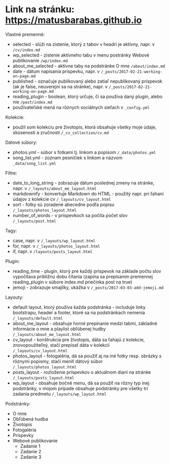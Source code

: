 # Link na stránku: https://matusbarabas.github.io

Vlastné premenné:  
* selected - slúži na zistenie, ktorý z tabov v headri je aktívny, napr. v `/cv/index.md`
* wp_selected - zistenie aktívneho tabu v menu postránky Webové publikovanie `/wp/index.md`
* about_me_selected - aktívne taby na podstránke O mne `/about/index.md`
* date - dátum napísania príspevku, napr. v `/_posts/2017-02-21-working-on-page.md`
* published - označuje publikovaný alebo zatiaľ nepublikovaný príspevok (ak je false, neuverejní sa na stránke), napr. v `/_posts/2017-02-21-working-on-page.md`
* reading_plugin - boolean, ktorý určuje, či sa používa daný plugin, alebo nie `/post/index.md`
* používateľské mená na rôznych sociálnych sieťach v `_config.yml`

Kolekcie:  
* použil som kolekciu pre životopis, ktorá obsahuje všetky moje údaje, skúsenosti a zručnosti `/_cv_collection/cv.md`

Dátové súbory:  
* photos.yml - súbor s fotkami tj. linkom a popisom `/_data/photos.yml`
* song_list.yml - zoznam pesničiek s linkom a názvom  `_data/song_list.yml`

Filtre:  
* date_to_long_string - zobrazuje dátum poslednej zmeny na stránke, napr. v `/_layouts/about_me_layout.html`
* markdownify - konvertuje Markdown do HTML - použitý napr. pri ťahaní údajov z kolekcie cv `/_layouts/cv_layout.html`
* sort - fotky sú zoradené abecedne podľa popisu `/_layouts/photos_layout.html`
* number_of_words - v príspevkoch sa počíta počet slov `/_layouts/post.html`

Tagy:  
* case, napr. v `/_layouts/wp_layout.html`
* for, napr. v `/_layouts/photos_layout.html`
* if, napr. v `/layouts/posts_layout.html`

Plugin:  
* reading_time - plugin, ktorý pre každý príspevok na základe počtu slov vypočítava približnú dobu čítania (zapína sa prepísaním premennej reading_plugin v súbore index.md priečinka post na true)
* jemoji - zobrazuje smajlíky, ukážka v `/_posts/2017-03-03-add-jemoji.md`

Layouty:
* default layout, ktorý používa každa podstránka - includuje linky bootstrapu, header a footer, ktoré sa na podstránkach nemenia `/_layouts/default.html`
* about_me_layout - obsahuje horné prepínanie medzi tabmi, základné informácie o mne a playlist obľúbenej hudby `/_layouts/about_me_layout.html`
* cv_layout - konštrukcia pre životopis, dáta sa ťahajú z kolekcie, znovopoužiteľný, stačí prepísať dáta v kolekcii `/_layouts/cv_layout.html`
* photos_layout - fotogaléria, dá sa použiť aj na iné fotky resp. obrázky s rôznymi popismy, stačí meniť dátový súbor `/_layouts/photos_layout.html`
* posts_layout - rozloženie príspevkov o aktuálnom dianí na stránke `/_layouts/posts_layout.html`
* wp_layout - obsahuje bočné menu, dá sa použiť na rôzny typ inej podstránky, v mojom prípade obsahuje podstránky pre všetky tri zadania predmetu `/_layouts/wp_layout.html`

Podstránky:
* O mne
 * Obľúbená hudba
* Životopis
* Fotogaléria
* Príspevky
* Webové publikovanie
  * Zadanie 1
  * Zadanie 2
  * Zadanie 3
